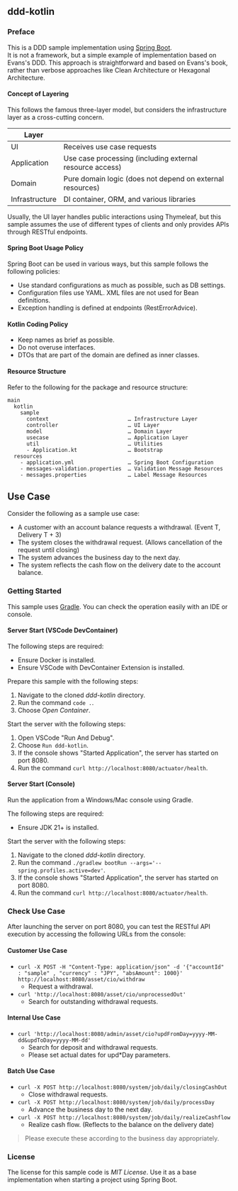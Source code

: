 ddd-kotlin
---

### Preface

This is a DDD sample implementation using [Spring Boot](http://projects.spring.io/spring-boot/).  
It is not a framework, but a simple example of implementation based on Evans's DDD. This approach is straightforward and based on Evans's book, rather than verbose approaches like Clean Architecture or Hexagonal Architecture.

#### Concept of Layering

This follows the famous three-layer model, but considers the infrastructure layer as a cross-cutting concern.

| Layer          |                                                            |
| -------------- | ----------------------------------------------------------- |
| UI             | Receives use case requests                                  |
| Application    | Use case processing (including external resource access)   |
| Domain         | Pure domain logic (does not depend on external resources)  |
| Infrastructure | DI container, ORM, and various libraries                   |

Usually, the UI layer handles public interactions using Thymeleaf, but this sample assumes the use of different types of clients and only provides APIs through RESTful endpoints.

#### Spring Boot Usage Policy

Spring Boot can be used in various ways, but this sample follows the following policies:

- Use standard configurations as much as possible, such as DB settings.
- Configuration files use YAML. XML files are not used for Bean definitions.
- Exception handling is defined at endpoints (RestErrorAdvice).

#### Kotlin Coding Policy

- Keep names as brief as possible.
- Do not overuse interfaces.
- DTOs that are part of the domain are defined as inner classes.

#### Resource Structure

Refer to the following for the package and resource structure:

```
main
  kotlin
    sample
      context                         … Infrastructure Layer
      controller                      … UI Layer
      model                           … Domain Layer
      usecase                         … Application Layer
      util                            … Utilities
      - Application.kt                … Bootstrap
  resources
    - application.yml                 … Spring Boot Configuration
    - messages-validation.properties  … Validation Message Resources
    - messages.properties             … Label Message Resources
```

## Use Case

Consider the following as a sample use case:

- A customer with an account balance requests a withdrawal. (Event T, Delivery T + 3)
- The system closes the withdrawal request. (Allows cancellation of the request until closing)
- The system advances the business day to the next day.
- The system reflects the cash flow on the delivery date to the account balance.

### Getting Started

This sample uses [Gradle](https://gradle.org/). You can check the operation easily with an IDE or console.

#### Server Start (VSCode DevContainer)

The following steps are required:

- Ensure Docker is installed.
- Ensure VSCode with DevContainer Extension is installed.

Prepare this sample with the following steps:

1. Navigate to the cloned *ddd-kotlin* directory.
1. Run the command `code .`.
1. Choose *Open Container*.

Start the server with the following steps:

1. Open VSCode "Run And Debug".
1. Choose `Run ddd-kotlin`.
1. If the console shows "Started Application", the server has started on port 8080.
1. Run the command `curl http://localhost:8080/actuator/health`.

#### Server Start (Console)

Run the application from a Windows/Mac console using Gradle.

The following steps are required:

- Ensure JDK 21+ is installed.

Start the server with the following steps:

1. Navigate to the cloned *ddd-kotlin* directory.
1. Run the command `./gradlew bootRun --args='--spring.profiles.active=dev'`.
1. If the console shows "Started Application", the server has started on port 8080.
1. Run the command `curl http://localhost:8080/actuator/health`.

### Check Use Case

After launching the server on port 8080, you can test the RESTful API execution by accessing the following URLs from the console:

#### Customer Use Case

- `curl -X POST -H "Content-Type: application/json" -d '{"accountId"  : "sample" , "currency" : "JPY", "absAmount": 1000}' http://localhost:8080/asset/cio/withdraw`
    - Request a withdrawal.
- `curl 'http://localhost:8080/asset/cio/unprocessedOut'`
    - Search for outstanding withdrawal requests.

#### Internal Use Case

- `curl 'http://localhost:8080/admin/asset/cio?updFromDay=yyyy-MM-dd&updToDay=yyyy-MM-dd'`
    - Search for deposit and withdrawal requests.
    - Please set actual dates for upd\*Day parameters.

#### Batch Use Case

- `curl -X POST http://localhost:8080/system/job/daily/closingCashOut`
    - Close withdrawal requests.
- `curl -X POST http://localhost:8080/system/job/daily/processDay`
    - Advance the business day to the next day.
- `curl -X POST http://localhost:8080/system/job/daily/realizeCashflow`
    - Realize cash flow. (Reflects to the balance on the delivery date)

> Please execute these according to the business day appropriately.

### License

The license for this sample code is *MIT License*.
Use it as a base implementation when starting a project using Spring Boot.
